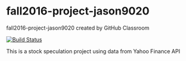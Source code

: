 # fall2016-project-jason9020
fall2016-project-jason9020 created by GitHub Classroom

[![Build Status](https://travis-ci.org/cpe305/fall2016-project-jason9020.svg?branch=master)](https://travis-ci.org/cpe305/fall2016-project-jason9020)


This is a stock speculation project using data from Yahoo Finance API
